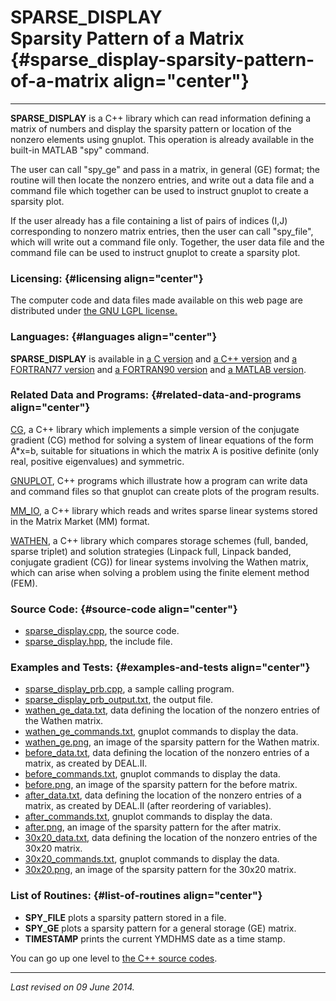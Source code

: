 SPARSE\_DISPLAY\
Sparsity Pattern of a Matrix {#sparse_display-sparsity-pattern-of-a-matrix align="center"}
============================

------------------------------------------------------------------------

**SPARSE\_DISPLAY** is a C++ library which can read information defining
a matrix of numbers and display the sparsity pattern or location of the
nonzero elements using gnuplot. This operation is already available in
the built-in MATLAB "spy" command.

The user can call "spy\_ge" and pass in a matrix, in general (GE)
format; the routine will then locate the nonzero entries, and write out
a data file and a command file which together can be used to instruct
gnuplot to create a sparsity plot.

If the user already has a file containing a list of pairs of indices
(I,J) corresponding to nonzero matrix entries, then the user can call
"spy\_file", which will write out a command file only. Together, the
user data file and the command file can be used to instruct gnuplot to
create a sparsity plot.

### Licensing: {#licensing align="center"}

The computer code and data files made available on this web page are
distributed under [the GNU LGPL license.](../../txt/gnu_lgpl.txt)

### Languages: {#languages align="center"}

**SPARSE\_DISPLAY** is available in [a C
version](../../c_src/sparse_display/sparse_display.html) and [a C++
version](../../cpp_src/sparse_display/sparse_display.html) and [a
FORTRAN77 version](../../f77_src/sparse_display/sparse_display.html) and
[a FORTRAN90 version](../../f_src/sparse_display/sparse_display.html)
and [a MATLAB version](../../m_src/sparse_display/sparse_display.html).

### Related Data and Programs: {#related-data-and-programs align="center"}

[CG](../../cpp_src/cg/cg.html), a C++ library which implements a simple
version of the conjugate gradient (CG) method for solving a system of
linear equations of the form A\*x=b, suitable for situations in which
the matrix A is positive definite (only real, positive eigenvalues) and
symmetric.

[GNUPLOT](../../cpp_src/gnuplot/gnuplot.html), C++ programs which
illustrate how a program can write data and command files so that
gnuplot can create plots of the program results.

[MM\_IO](../../cpp_src/mm_io/mm_io.html), a C++ library which reads and
writes sparse linear systems stored in the Matrix Market (MM) format.

[WATHEN](../../cpp_src/wathen/wathen.html), a C++ library which compares
storage schemes (full, banded, sparse triplet) and solution strategies
(Linpack full, Linpack banded, conjugate gradient (CG)) for linear
systems involving the Wathen matrix, which can arise when solving a
problem using the finite element method (FEM).

### Source Code: {#source-code align="center"}

-   [sparse\_display.cpp](sparse_display.cpp), the source code.
-   [sparse\_display.hpp](sparse_display.hpp), the include file.

### Examples and Tests: {#examples-and-tests align="center"}

-   [sparse\_display\_prb.cpp](sparse_display_prb.cpp), a sample calling
    program.
-   [sparse\_display\_prb\_output.txt](sparse_display_prb_output.txt),
    the output file.
-   [wathen\_ge\_data.txt](wathen_ge_data.txt), data defining the
    location of the nonzero entries of the Wathen matrix.
-   [wathen\_ge\_commands.txt](wathen_ge_commands.txt), gnuplot commands
    to display the data.
-   [wathen\_ge.png](wathen_ge.png), an image of the sparsity pattern
    for the Wathen matrix.
-   [before\_data.txt](before_data.txt), data defining the location of
    the nonzero entries of a matrix, as created by DEAL.II.
-   [before\_commands.txt](before_commands.txt), gnuplot commands to
    display the data.
-   [before.png](before.png), an image of the sparsity pattern for the
    before matrix.
-   [after\_data.txt](after_data.txt), data defining the location of the
    nonzero entries of a matrix, as created by DEAL.II (after reordering
    of variables).
-   [after\_commands.txt](after_commands.txt), gnuplot commands to
    display the data.
-   [after.png](after.png), an image of the sparsity pattern for the
    after matrix.
-   [30x20\_data.txt](30x20_data.txt), data defining the location of the
    nonzero entries of the 30x20 matrix.
-   [30x20\_commands.txt](30x20_commands.txt), gnuplot commands to
    display the data.
-   [30x20.png](30x20.png), an image of the sparsity pattern for the
    30x20 matrix.

### List of Routines: {#list-of-routines align="center"}

-   **SPY\_FILE** plots a sparsity pattern stored in a file.
-   **SPY\_GE** plots a sparsity pattern for a general storage (GE)
    matrix.
-   **TIMESTAMP** prints the current YMDHMS date as a time stamp.

You can go up one level to [the C++ source codes](../cpp_src.html).

------------------------------------------------------------------------

*Last revised on 09 June 2014.*
